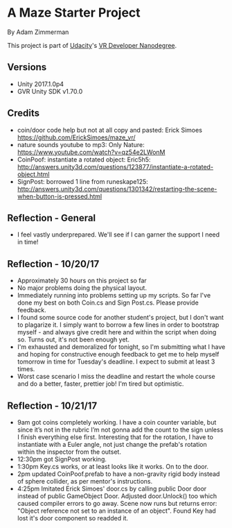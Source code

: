 # A Maze Starter Project
By Adam Zimmerman

This project is part of [Udacity](https://www.udacity.com "Udacity - Be in demand")'s [VR Developer Nanodegree](https://www.udacity.com/course/vr-developer-nanodegree--nd017).

## Versions
- Unity 2017.1.0p4
- GVR Unity SDK v1.70.0

## Credits
- coin/door code help but not at all copy and pasted: Erick Simoes https://github.com/ErickSimoes/maze_vr/
- nature sounds youtube to mp3: Only Nature: https://www.youtube.com/watch?v=qz54e2LWonM
- CoinPoof: instantiate a rotated object: Eric5h5: http://answers.unity3d.com/questions/123877/instantiate-a-rotated-object.html
- SignPost: borrowed 1 line from runeskape125: http://answers.unity3d.com/questions/1301342/restarting-the-scene-when-button-is-pressed.html

## Reflection - General
- I feel vastly underprepared. We'll see if I can garner the support I need in time!

## Reflection - 10/20/17
- Approximately 30 hours on this project so far
- No major problems doing the physical layout.
- Immediately running into problems setting up my scripts. So far I've done my best on both Coin.cs and Sign Post.cs. Please provide feedback.
- I found some source code for another student's project, but I don't want to plagarize it. I simply want to borrow a few lines in order to bootstrap myself - and always give credit here and within the script when doing so. Turns out, it's not been enough yet.
- I'm exhausted and demoralized for tonight, so I'm submitting what I have and hoping for constructive enough feedback to get me to help myself tomorrow in time for Tuesday's deadline. I expect to submit at least 3 times.
- Worst case scenario I miss the deadline and restart the whole course and do a better, faster, prettier job! I'm tired but optimistic.


## Reflection - 10/21/17
- 9am got coins completely working. I have a coin counter variable, but since it’s not in the rubric I’m not gonna add the count to the sign unless I finish everything else first. Interesting that for the rotation, I have to instantiate with a Euler angle, not just change the prefab's rotation within the inspector from the outset.
- 12:30pm got SignPost working.
- 1:30pm Key.cs works, or at least looks like it works. On to the door.
- 2pm updated CoinPoof.prefab to have a non-gravity rigid body instead of sphere collider, as per mentor's instructions.
- 4:25pm Imitated Erick Simoes' door.cs by calling public Door door instead of public GameObject Door. Adjusted door.Unlock() too which caused compiler errors to go away. Scene now runs but returns error: 	"Object reference not set to an instance of an object". Found Key had lost it's door component so readded it.

